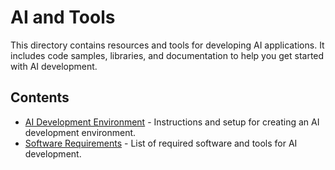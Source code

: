 # AI and Tools

This directory contains resources and tools for developing AI applications. It includes code samples, libraries, and documentation to help you get started with AI development.

## Contents

- [AI Development Environment](ai-development-environment/README.md) - Instructions and setup for creating an AI development environment.
- [Software Requirements](software/README.md) - List of required software and tools for AI development.